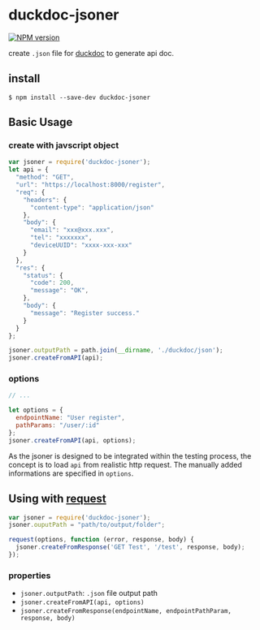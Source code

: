 # duckdoc-jsoner

[![NPM version](https://img.shields.io/npm/v/duckdoc-jsoner.svg?style=flat-square)](https://npmjs.org/package/duckdoc-jsoner)

create `.json` file for [duckdoc](https://github.com/popodidi/duckdoc) to generate api doc.

## install
```
$ npm install --save-dev duckdoc-jsoner
```

## Basic Usage

### create with javscript object

```javascript
var jsoner = require('duckdoc-jsoner');
let api = {
  "method": "GET",
  "url": "https://localhost:8000/register",
  "req": {
    "headers": {
      "content-type": "application/json"
    },
    "body": {
      "email": "xxx@xxx.xxx",
      "tel": "xxxxxxx",
      "deviceUUID": "xxxx-xxx-xxx"
    }
  },
  "res": {
    "status": {
      "code": 200,
      "message": "OK",
    },
    "body": {
      "message": "Register success."
    }
  }
};

jsoner.outputPath = path.join(__dirname, './duckdoc/json');
jsoner.createFromAPI(api);
```

### options
```javascript
// ...

let options = {
  endpointName: "User register",
  pathParams: "/user/:id"
};
jsoner.createFromAPI(api, options);
```

As the jsoner is designed to be integrated within the testing process, the concept is to load `api` from realistic http request. The manually added informations are specified in `options`.


## Using with [request](https://www.npmjs.com/package/request)

```javascript
var jsoner = require('duckdoc-jsoner');
jsoner.ouputPath = "path/to/output/folder";

request(options, function (error, response, body) {
  jsoner.createFromResponse('GET Test', '/test', response, body);
});
```

### properties
- `jsoner.outputPath`: `.json` file output path
- `jsoner.createFromAPI(api, options)`
- `jsoner.createFromResponse(endpointName, endpointPathParam, response, body)`
